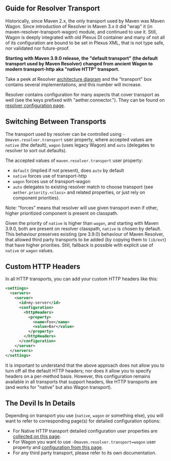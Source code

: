 ## Guide for Resolver Transport
<!--
Licensed to the Apache Software Foundation (ASF) under one
or more contributor license agreements.  See the NOTICE file
distributed with this work for additional information
regarding copyright ownership.  The ASF licenses this file
to you under the Apache License, Version 2.0 (the
"License"); you may not use this file except in compliance
with the License.  You may obtain a copy of the License at

    http://www.apache.org/licenses/LICENSE-2.0

Unless required by applicable law or agreed to in writing,
software distributed under the License is distributed on an
"AS IS" BASIS, WITHOUT WARRANTIES OR CONDITIONS OF ANY
KIND, either express or implied.  See the License for the
specific language governing permissions and limitations
under the License.
-->

Historically, since Maven 2.x, the only transport used by Maven was Maven Wagon. Since introduction of Resolver in
Maven 3.x it did "wrap" it (in maven-resolver-transport-wagon) module, and continued to use it. Still, Wagon is 
deeply integrated with old Plexus DI container and many of not all of its configuration are bound to be set in 
Plexus XML, that is not type safe, nor validated nor future-proof.

**Starting with Maven 3.9.0 release, the "default transport" (the default transport used by Maven Resolver)
changed from ancient Wagon to modern transport-http aka "native HTTP" transport.**

Take a peek at Resolver [architecture diagram](https://maven.apache.org/resolver/) and the "transport" box
contains several implementations, and this number will increase.

Resolver contains configuration for many aspects that cover transport as well (see the keys
prefixed with "aether.connector."). They can be found on 
[resolver configuration page](https://maven.apache.org/resolver/configuration.html).

## Switching Between Transports

The transport used by resolver can be controlled using `-Dmaven.resolver.transport` user property, where accepted
values are `native` (the default), `wagon` (uses legacy Wagon) and `auto` (delegates to resolver to sort
out defaults).

The accepted values of `maven.resolver.transport` user property:
* `default` (implied if not present), does `auto` by default
* `native` forces use of transport-http
* `wagon` forces use of transport-wagon
* `auto` delegates to existing resolver match to choose transport (see `aether.priority.<class>` and related properties, or just rely on component priorities).

Note: "forces" means that resolver will use given transport even if other, higher prioritized component is present
on classpath.

Given the priority of `native` is higher than `wagon`, and starting with Maven 3.9.0, both are present on resolver
classpath, `native` is chosen by default. This behaviour preserves existing (pre 3.9.0) behaviour of Maven Resolver,
that allowed third party transports to be added (by copying them to `lib/ext`) that have higher priorities. Still,
fallback is possible with explicit use of `native` or `wagon` values.

## Custom HTTP Headers

In all HTTP transports, you can add your custom HTTP headers like this:

```xml
<settings>
  <servers>
    <server>
      <id>my-server</id>
      <configuration>
        <httpHeaders>
          <property>
            <name>Foo</name>
            <value>Bar</value>
          </property>
        </httpHeaders>
      </configuration>
    </server>
  </servers>
</settings>
```

It is important to understand that the above approach does not allow you to turn off all the default HTTP headers; 
nor does it allow you to specify headers on a per-method basis. However, this configuration remains available in all 
transports that support headers, like HTTP transports are (and works for "native" but also Wagon transport).

## The Devil Is In Details

Depending on transport you use (`native`, `wagon` or something else), you will want to refer to corresponding
page(s) for detailed configuration options:

* For Native HTTP transport detailed configuration user properties are [collected on this page](https://maven.apache.org/resolver/configuration.html).
* For Wagon you want to use `-Dmaven.resolver.transport=wagon` user property and [configuration from this page](https://maven.apache.org/guides/mini/guide-http-settings.html).
* For any third party transport, please refer to its own documentation.